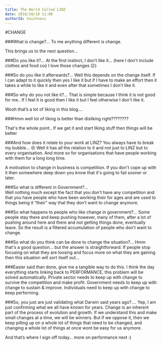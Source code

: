 ```yaml
---
title: The World Called LINZ
date: 2016/10/10 11:00
authorId: Vaishnavi
---
```

#CHANGE

###What is change?...
To me anything different is change. 

This brings us to the next question…

###Do you like it?...
At the first instinct, I don’t like it… (here I don't include clothes and food coz I love those changes 😉)

###So do you like it afterwards?... 
Well this depends on the change itself. If I can adapt to it quickly then yes I like it but if I have to make an effort then it takes a while to like it and even after that sometimes I don't like it.

###So why do you not like it?... 
That is simple because I think it is not good for me.. If I feel it is good then I like it but I feel otherwise I don't like it.

Wooh that’s a lot of liking in this blog….

###Hmm well lot of liking is better than disliking right????????

That's the whole point.. If we get it and start liking stuff then things will be better

###And how does it relate to your work at LINZ?
You always have to break my bubble... 😒
Well it has all the relation to it and not just to LINZ but to every organisation.
And more so for organisations that have people working with them for a long long time.

A motivation to change in business is competition. If you don't cope up with it then somewhere deep down you know that it's going to fail sooner or later.

###So what is different in Government?...  
Well nothing much except the fact that you don’t have any competition and that you have people who have been working their for ages and are used to things being it “their” way that they don’t want to change anymore.

###So what happens to people who like change in government?... 
Some people stay there and keep pushing however, many of them, after a lot of pushing around here and there and not getting things done, eventually leave. 
So the result is a filtered accumulation of people who don’t want to change.

###So what do you think can be done to change the situation?... 
Hmm that's a good question… but the answer is straightforward. If people stop focusing on what they are loosing and focus more on what they are gaining then this situation will sort itself out...

###Easier said than done, give me a tangible way to do this.
I think the day everything starts linking back to PERFORMANCE, this problem will be solved automatically.
Private sector needs to keep up with change to survive the competition and make profit. Government needs to keep up with change to sustain & improve. Individuals need to keep up with change to keep performing.

###So, you just are just validating what Darwin said years ago?.... 
Yep,  I am just confirming what we  all have known for years. 
Change is an inherent part of the process of evolution and growth. If we understand this and make small changes at a time, we will be winners. But if we oppose it, then we keep pilling up on a whole lot of things that need to be changed, and changing a whole lot of things at once wont be easy for us anymore.

And that’s where I sign off today… more on performance next :)



